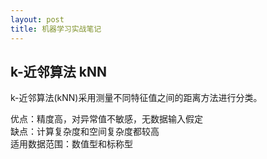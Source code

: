 ```yaml
---
layout: post
title: 机器学习实战笔记
---
```


## k-近邻算法 kNN
k-近邻算法(kNN)采用测量不同特征值之间的距离方法进行分类。

优点：精度高，对异常值不敏感，无数据输入假定  
缺点：计算复杂度和空间复杂度都较高  
适用数据范围：数值型和标称型  


